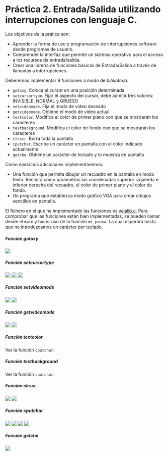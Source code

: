 # Práctica 2. Entrada/Salida utilizando interrupciones con lenguaje C.

Los objetivos de la prática son:

+ Aprender la forma de uso y programación de interrupciones software desde programas de usuario.
+ Comprender la interfaz que permite un sistema operativo para el acceso a los recursos de entrada/salida.
+ Crear una librería de funciones básicas de Entrada/Salida a través de llamadas a interrupciones.

Deberemos implementar 9 funciones a modo de *biblioteca*.

+ `gotoxy`. Coloca el cursor en una posición determinada
+ `setcursortype`. Fijar el aspecto del cursor, debe admitir tres valores: INVISIBLE, NORMAL y GRUESO
+ `setvideomode`. Fija el modo de video deseado
+ `getvideomode`. Obtiene el modo de video actual
+ `textcolor`. Modifica el color de primer plano con que se mostrarán los caracteres
+ `textbackground`. Modifica el color de fondo con que se mostrarán los caracteres
+ `clrscr`. Borra toda la pantalla
+ `cputchar`. Escribe un carácter en pantalla con el color indicado actualmente
+ `getche`. Obtiene un carácter de teclado y lo muestra en pantalla

Como ejercicios adicionales implementaremos:

+ Una función que permita dibujar un recuadro en la pantalla en modo texto. Recibirá como parámetros las coordenadas superior izquierda e inferior derecha del recuadro, el color de primer plano y el color de fondo.
+ Un programa que establezca modo gráfico VGA para crear dibujos sencillos en pantalla.

El fichero en el que he implementado las funciones es [velalib.c](https://github.com/sergiovp/PDIH/blob/master/Prácticas/P2/sources/velalib.c).
Para comprobar que las funciones están bien implementadas, se pueden llamar desde el `main` y hacer uso de la función `mi_pausa`. La cual esperará hasta que no introduzcamos un carácter por teclado.

##### Función gotoxy
![](https://github.com/sergiovp/PDIH/blob/master/Prácticas/P2/images/gotoxy.png)


##### Función setcursortype

![](https://github.com/sergiovp/PDIH/blob/master/Prácticas/P2/images/setcursortype1.png)
![](https://github.com/sergiovp/PDIH/blob/master/Prácticas/P2/images/setcursortype2.png)
![](https://github.com/sergiovp/PDIH/blob/master/Prácticas/P2/images/setcursortype3.png)

##### Función setvideomode

![](https://github.com/sergiovp/PDIH/blob/master/Prácticas/P2/images/setvideomode1.png)
![](https://github.com/sergiovp/PDIH/blob/master/Prácticas/P2/images/setvideomode2.png)

##### Función getvideomode
![](https://github.com/sergiovp/PDIH/blob/master/Prácticas/P2/images/getvideomode1.png)
![](https://github.com/sergiovp/PDIH/blob/master/Prácticas/P2/images/getvideomode2.png)


##### Función textcolor
Ver la función `cputchar`.


##### Función textbackground
Ver la función `cputchar`.


##### Función clrscr

![](https://github.com/sergiovp/PDIH/blob/master/Prácticas/P2/images/clrscr1.png)
![](https://github.com/sergiovp/PDIH/blob/master/Prácticas/P2/images/clrscr2.png)

##### Función cputchar
![](https://github.com/sergiovp/PDIH/blob/master/Prácticas/P2/images/cputchar1.png)
![](https://github.com/sergiovp/PDIH/blob/master/Prácticas/P2/images/cputchar2.png)
![](https://github.com/sergiovp/PDIH/blob/master/Prácticas/P2/images/cputchar3.png)
![](https://github.com/sergiovp/PDIH/blob/master/Prácticas/P2/images/cputchar4.png)


##### Función getche

![](https://github.com/sergiovp/PDIH/blob/master/Prácticas/P2/images/getche1.png)